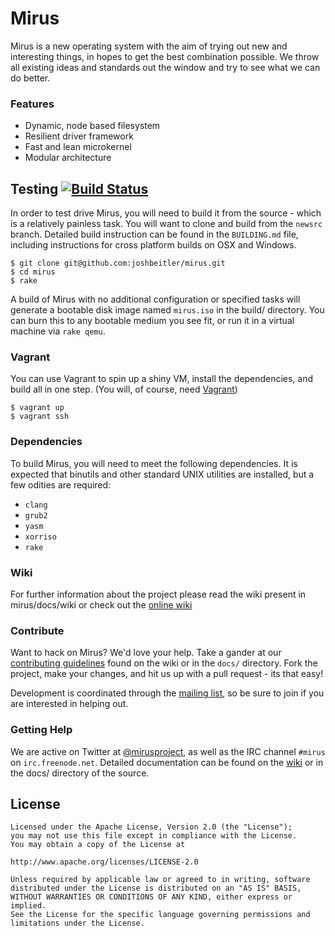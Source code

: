 # Mirus

Mirus is a new operating system with the aim of trying out new and interesting things, 
in hopes to get the best combination possible. We throw all existing ideas and 
standards out the window and try to see what we can do better.

### Features
* Dynamic, node based filesystem
* Resilient driver framework
* Fast and lean microkernel
* Modular architecture

## Testing [![Build Status](https://travis-ci.org/hackalot/mirus.png?branch=newsrc)](https://travis-ci.org/hackalot/mirus)
In order to test drive Mirus, you will need to build it from the source - which 
is a relatively painless task. You will want to clone and build from the `newsrc` 
branch.  Detailed build instruction can be found in the `BUILDING.md` file, 
including instructions for cross platform builds on OSX and Windows.
```
$ git clone git@github.com:joshbeitler/mirus.git
$ cd mirus
$ rake
```
A build of Mirus with no additional configuration or specified tasks will 
generate a bootable disk image named `mirus.iso` in the build/ directory. 
You can burn this to any bootable medium you see fit, or run it in a virtual 
machine via `rake qemu`.

### Vagrant
You can use Vagrant to spin up a shiny VM, install the dependencies, 
and build all in one step. (You will, of course, need [Vagrant](http://vagrantup.com))
```
$ vagrant up
$ vagrant ssh
```

### Dependencies
To build Mirus, you will need to meet the following dependencies. It is expected 
that binutils and other standard UNIX utilities are installed, but a few 
odities are required:

* `clang`
* `grub2`
* `yasm`
* `xorriso`
* `rake`

### Wiki
For further information about the project please read the wiki present in 
mirus/docs/wiki or check out the [online wiki](https://github.com/joshbeitler/mirus/wiki)

### Contribute
Want to hack on Mirus?  We'd love your help.  Take a gander at our [contributing guidelines](https://github.com/joshbeitler/mirus/wiki/Contributing)
found on the wiki or in the `docs/` directory.  Fork the project, make your changes,
and hit us up with a pull request - its that easy!

Development is coordinated through the [mailing list](https://groups.google.com/forum/#!forum/mirus-dev),
so be sure to join if you are interested in helping out.

### Getting Help
We are active on Twitter at [@mirusproject](http://twitter.com/mirusproject), 
as well as the IRC channel `#mirus` on `irc.freenode.net`. Detailed 
documentation can be found on the [wiki](https://github.com/joshbeitler/mirus/wiki) 
or in the docs/ directory of the source.

## License
```
Licensed under the Apache License, Version 2.0 (the "License");
you may not use this file except in compliance with the License.
You may obtain a copy of the License at

http://www.apache.org/licenses/LICENSE-2.0

Unless required by applicable law or agreed to in writing, software
distributed under the License is distributed on an "AS IS" BASIS,
WITHOUT WARRANTIES OR CONDITIONS OF ANY KIND, either express or implied.
See the License for the specific language governing permissions and
limitations under the License.
```
